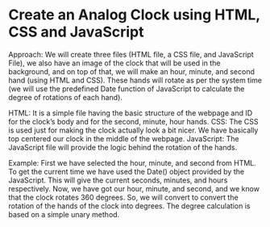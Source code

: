 # Create an Analog Clock using HTML, CSS and JavaScript

Approach: We will create three files (HTML file, a CSS file, and JavaScript File), we also have an image of the clock that will be used in the background, and on top of that, we will make an hour, minute, and second hand (using HTML and CSS). These hands will rotate as per the system time (we will use the predefined Date function of JavaScript to calculate the degree of rotations of each hand).

HTML: It is a simple file having the basic structure of the webpage and ID for the clock’s body and for the second, minute, hour hands.
CSS: The CSS is used just for making the clock actually look a bit nicer. We have basically top centered our clock in the middle of the webpage.
JavaScript: The JavaScript file will provide the logic behind the rotation of the hands.

Example:
First we have selected the hour, minute, and second from HTML.
To get the current time we have used the Date() object provided by the JavaScript. This will give the current seconds, minutes, and hours respectively.
Now, we have got our hour, minute, and second, and we know that the clock rotates 360 degrees. So, we will convert to convert the rotation of the hands of the clock into degrees. The degree calculation is based on a simple unary method.
